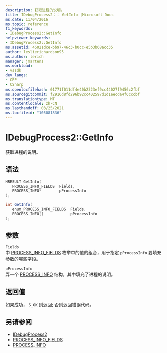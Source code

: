 ```yaml
---
description: 获取进程的说明。
title: IDebugProcess2：： GetInfo |Microsoft Docs
ms.date: 11/04/2016
ms.topic: reference
f1_keywords:
- IDebugProcess2::GetInfo
helpviewer_keywords:
- IDebugProcess2::GetInfo
ms.assetid: 46021dce-bb97-46c3-b0cc-e5b3b68acc35
author: leslierichardson95
ms.author: lerich
manager: jmartens
ms.workload:
- vssdk
dev_langs:
- CPP
- CSharp
ms.openlocfilehash: 01771f011df4e40b2323ef9cc44027f9456c2fbf
ms.sourcegitcommit: f2916d8fd296b92cc402597d1d1eecda4f6cccbf
ms.translationtype: MT
ms.contentlocale: zh-CN
ms.lasthandoff: 03/25/2021
ms.locfileid: "105081836"
---
```

# <a name="idebugprocess2getinfo"></a>IDebugProcess2::GetInfo
获取进程的说明。

## <a name="syntax"></a>语法

```cpp
HRESULT GetInfo(
   PROCESS_INFO_FIELDS  Fields,
   PROCESS_INFO*        pProcessInfo
);
```

```csharp
int GetInfo(
   enum_PROCESS_INFO_FIELDS  Fields,
   PROCESS_INFO[]            pProcessInfo
);
```

## <a name="parameters"></a>参数
`Fields`\
中 [PROCESS_INFO_FIELDS](../../../extensibility/debugger/reference/process-info-fields.md) 枚举中的值的组合，用于指定 `pProcessInfo` 要填充参数的哪些字段。

`pProcessInfo`\
弄一个 [PROCESS_INFO](../../../extensibility/debugger/reference/process-info.md) 结构，其中填充了进程的说明。

## <a name="return-value"></a>返回值
 如果成功， `S_OK` 则返回; 否则返回错误代码。

## <a name="see-also"></a>另请参阅
- [IDebugProcess2](../../../extensibility/debugger/reference/idebugprocess2.md)
- [PROCESS_INFO_FIELDS](../../../extensibility/debugger/reference/process-info-fields.md)
- [PROCESS_INFO](../../../extensibility/debugger/reference/process-info.md)
